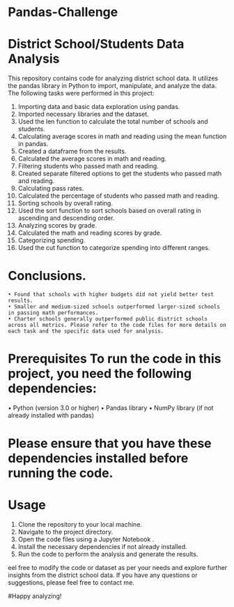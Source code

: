 # Pandas-Challenge
# District School/Students Data Analysis 
This repository contains code for analyzing district school data. It utilizes the pandas library in Python to import, manipulate, and analyze the data. The following tasks were performed in this project:
1. Importing data and basic data exploration using pandas. 
2. Imported necessary libraries and the dataset. 
3. Used the len function to calculate the total number of schools and students. 
4. Calculating average scores in math and reading using the mean function in pandas.
5. Created a dataframe from the results. 
6. Calculated the average scores in math and reading. 
7. Filtering students who passed math and reading. 
8. Created separate filtered options to get the students who passed math and reading.
9. Calculating pass rates. 
10. Calculated the percentage of students who passed math and reading. 
11. Sorting schools by overall rating. 
12. Used the sort function to sort schools based on overall rating in ascending and descending order. 
13. Analyzing scores by grade. 
14. Calculated the math and reading scores by grade.
15. Categorizing spending.
16. Used the cut function to categorize spending into different ranges.
# Conclusions.
    • Found that schools with higher budgets did not yield better test results.
    • Smaller and medium-sized schools outperformed larger-sized schools in passing math performances.
    • Charter schools generally outperformed public district schools across all metrics. Please refer to the code files for more details on each task and the specific data used for analysis.
# Prerequisites To run the code in this project, you need the following dependencies: 
• Python (version 3.0 or higher) 
• Pandas library 
• NumPy library (if not already installed with pandas) 
# Please ensure that you have these dependencies installed before running the code. 
# Usage 
1. Clone the repository to your local machine.
2. Navigate to the project directory.
3. Open the code files using a Jupyter Notebook .
4. Install the necessary dependencies if not already installed.
5. Run the code to perform the analysis and generate the results.

eel free to modify the code or dataset as per your needs and explore further insights from the district school data.
If you have any questions or suggestions, please feel free to contact me.

#Happy analyzing!
